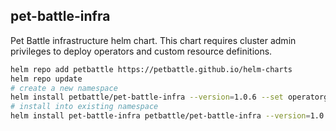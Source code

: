 ## pet-battle-infra

Pet Battle infrastructure helm chart. This chart requires cluster admin privileges to deploy operators and custom resource definitions.

```bash
helm repo add petbattle https://petbattle.github.io/helm-charts
helm repo update
# create a new namespace
helm install petbattle/pet-battle-infra --version=1.0.6 --set operatorgroup.enabled=true --set operatorgroup.targetNamespaces={petbattle} --namespace petbattle --create-namespace --generate-name
# install into existing namespace
helm install pet-battle-infra petbattle/pet-battle-infra --version=1.0.6 --set operatorgroup.enabled=true --set operatorgroup.targetNamespaces={labs-dev} --namespace labs-dev
```
